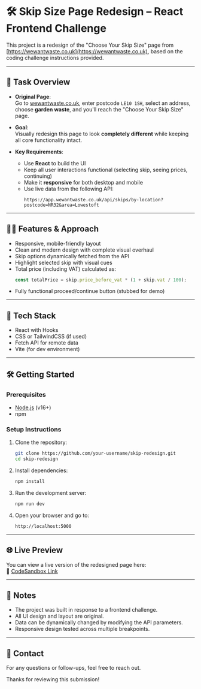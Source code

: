 # 🛠️ Skip Size Page Redesign – React Frontend Challenge

This project is a redesign of the "Choose Your Skip Size" page from [https://wewantwaste.co.uk](https://wewantwaste.co.uk), based on the coding challenge instructions provided.

---

## 🎯 Task Overview

- **Original Page**:  
  Go to [wewantwaste.co.uk](https://wewantwaste.co.uk), enter postcode `LE10 1SH`, select an address, choose **garden waste**, and you'll reach the "Choose Your Skip Size" page.

- **Goal**:  
  Visually redesign this page to look **completely different** while keeping all core functionality intact.

- **Key Requirements**:
  - Use **React** to build the UI
  - Keep all user interactions functional (selecting skip, seeing prices, continuing)
  - Make it **responsive** for both desktop and mobile
  - Use live data from the following API:
    ```
    https://app.wewantwaste.co.uk/api/skips/by-location?postcode=NR32&area=Lowestoft
    ```

---

## 🧑‍💻 Features & Approach

- Responsive, mobile-friendly layout
- Clean and modern design with complete visual overhaul
- Skip options dynamically fetched from the API
- Highlight selected skip with visual cues
- Total price (including VAT) calculated as:
  ```js
  const totalPrice = skip.price_before_vat * (1 + skip.vat / 100);
  ```
- Fully functional proceed/continue button (stubbed for demo)

---

## 🚀 Tech Stack

- React with Hooks
- CSS or TailwindCSS (if used)
- Fetch API for remote data
- Vite (for dev environment)

---

## 🛠️ Getting Started

### Prerequisites

- [Node.js](https://nodejs.org/) (v16+)
- npm

### Setup Instructions

1. Clone the repository:
   ```bash
   git clone https://github.com/your-username/skip-redesign.git
   cd skip-redesign
   ```

2. Install dependencies:
   ```bash
   npm install
   ```

3. Run the development server:
   ```bash
   npm run dev
   ```

4. Open your browser and go to:
   ```
   http://localhost:5000
   ```

---

## 🌐 Live Preview

You can view a live version of the redesigned page here:  
🔗 [CodeSandbox Link]([[https://codesandbox.io/s/your-sandbox-link](https://codesandbox.io/p/github/Nouman2707/skip-size-selector/main?workspaceId=ws_YPnN3agVgLfMy8ZPNG7L3B)])

---


## 📝 Notes

- The project was built in response to a frontend challenge.
- All UI design and layout are original.
- Data can be dynamically changed by modifying the API parameters.
- Responsive design tested across multiple breakpoints.

---

## 📧 Contact

For any questions or follow-ups, feel free to reach out.

Thanks for reviewing this submission!
